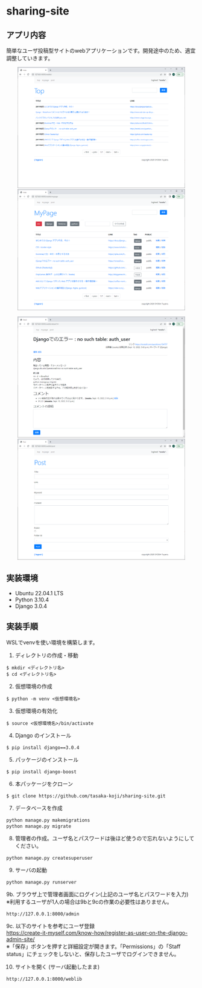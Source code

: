 # sharing-site
## アプリ内容
簡単なユーザ投稿型サイトのwebアプリケーションです。開発途中のため、適宜調整していきます。

<p align="center">
  <img src="images/Top.png" alt="ページトップ" height="320px">
  <img src="images/MyPage.png" alt="マイページ" height="320px">
</p>
<p align="center">
  <img src="images/detail.png" alt="投稿記事の詳細画面" height="320px">
  <img src="images/Post.png" alt="投稿画面" height="320px">
</p>

## 実装環境
* Ubuntu 22.04.1 LTS
* Python 3.10.4
* Django 3.0.4

## 実装手順
WSLでvenvを使い環境を構築します。

1. ディレクトリの作成・移動
```
$ mkdir <ディレクトリ名>
$ cd <ディレクトリ名>
```

2. 仮想環境の作成
```
$ python -m venv <仮想環境名>
```

3. 仮想環境の有効化
```
$ source <仮想環境名>/bin/activate
```

4. Django のインストール
```
$ pip install django==3.0.4
```

5. パッケージのインストール
```
$ pip install django-boost
```

6. 本パッケージをクローン
```
$ git clone https://github.com/tasaka-koji/sharing-site.git
```

7. データベースを作成
```
python manage.py makemigrations
python manage.py migrate
```

8. 管理者の作成。ユーザ名とパスワードは後ほど使うので忘れないようにしてください。
```
python manage.py createsuperuser
```

9. サーバの起動
```
python manage.py runserver
```

9b. ブラウザ上で管理者画面にログイン(上記のユーザ名とパスワードを入力)  
※利用するユーザが1人の場合は9bと9cの作業の必要性はありません。
```
http://127.0.0.1:8000/admin
```

9c. 以下のサイトを参考にユーザ登録  
https://create-it-myself.com/know-how/register-as-user-on-the-django-admin-site/  
※「保存」ボタンを押すと詳細設定が開きます。「Permissions」の「Staff status」にチェックをしないと、保存したユーザでログインできません。

10. サイトを開く (サーバ起動したまま)
```
http://127.0.0.1:8000/weblib
```
